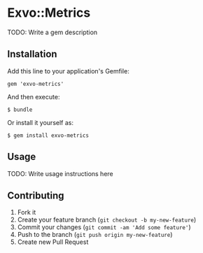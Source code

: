 # Exvo::Metrics

TODO: Write a gem description

## Installation

Add this line to your application's Gemfile:

    gem 'exvo-metrics'

And then execute:

    $ bundle

Or install it yourself as:

    $ gem install exvo-metrics

## Usage

TODO: Write usage instructions here

## Contributing

1. Fork it
2. Create your feature branch (`git checkout -b my-new-feature`)
3. Commit your changes (`git commit -am 'Add some feature'`)
4. Push to the branch (`git push origin my-new-feature`)
5. Create new Pull Request
